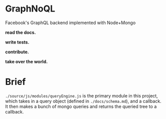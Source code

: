 # GraphNoQL
Facebook's GraphQL backend implemented with Node+Mongo

**read the docs.**

**write tests.**

**contribute.**

**take over the world.**

# Brief

`./source/js/modules/queryEngine.js` is the primary module in this project, which
takes in a query object (defined in `./docs/schema.md`), and a callback. It then
 makes a bunch of mongo queries and returns the queried tree to a callback.
